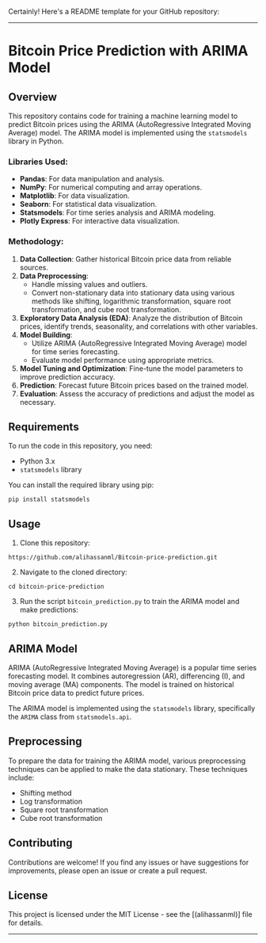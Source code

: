 Certainly! Here's a README template for your GitHub repository:

---

# Bitcoin Price Prediction with ARIMA Model

## Overview

This repository contains code for training a machine learning model to predict Bitcoin prices using the ARIMA (AutoRegressive Integrated Moving Average) model. The ARIMA model is implemented using the `statsmodels` library in Python.

### Libraries Used:
- **Pandas**: For data manipulation and analysis.
- **NumPy**: For numerical computing and array operations.
- **Matplotlib**: For data visualization.
- **Seaborn**: For statistical data visualization.
- **Statsmodels**: For time series analysis and ARIMA modeling.
- **Plotly Express**: For interactive data visualization.

### Methodology:
1. **Data Collection**: Gather historical Bitcoin price data from reliable sources.
2. **Data Preprocessing**: 
    - Handle missing values and outliers.
    - Convert non-stationary data into stationary data using various methods like shifting, logarithmic transformation, square root transformation, and cube root transformation.
3. **Exploratory Data Analysis (EDA)**: Analyze the distribution of Bitcoin prices, identify trends, seasonality, and correlations with other variables.
4. **Model Building**:
    - Utilize ARIMA (AutoRegressive Integrated Moving Average) model for time series forecasting.
    - Evaluate model performance using appropriate metrics.
5. **Model Tuning and Optimization**: Fine-tune the model parameters to improve prediction accuracy.
6. **Prediction**: Forecast future Bitcoin prices based on the trained model.
7. **Evaluation**: Assess the accuracy of predictions and adjust the model as necessary.



## Requirements

To run the code in this repository, you need:

- Python 3.x
- `statsmodels` library

You can install the required library using pip:

```
pip install statsmodels
```

## Usage

1. Clone this repository:

```
https://github.com/alihassanml/Bitcoin-price-prediction.git
```

2. Navigate to the cloned directory:

```
cd bitcoin-price-prediction
```

3. Run the script `bitcoin_prediction.py` to train the ARIMA model and make predictions:

```
python bitcoin_prediction.py
```

## ARIMA Model

ARIMA (AutoRegressive Integrated Moving Average) is a popular time series forecasting model. It combines autoregression (AR), differencing (I), and moving average (MA) components. The model is trained on historical Bitcoin price data to predict future prices.

The ARIMA model is implemented using the `statsmodels` library, specifically the `ARIMA` class from `statsmodels.api`.

## Preprocessing

To prepare the data for training the ARIMA model, various preprocessing techniques can be applied to make the data stationary. These techniques include:

- Shifting method
- Log transformation
- Square root transformation
- Cube root transformation

## Contributing

Contributions are welcome! If you find any issues or have suggestions for improvements, please open an issue or create a pull request.

## License

This project is licensed under the MIT License - see the [(alihassanml)] file for details.

---

